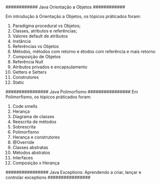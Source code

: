 
############ Java Orientação a Objetos ############

Em introdução à Orientação a Objetos, os tópicos práticados foram:

1. Paradigma procedural vs Objetos;
2. Classes, atributos e referências;
3. Valores default de atributos
4. Instância
5. Referências vs Objetos 
6. Métodos, métodos com retorno e étodos com referência e mais retorno
7. Composição de Objetos
8. Referência Null
9. Atributos privados e encapsulamento
10. Getters e Setters
11. Construtores
12. Static


################ Java Polimorfismo ################
Em Polimorfismo, os tópicos práticados foram:
1. Code smells
2. Herança 
3. Diagrama de classes
4. Reescrita de métodos
5. Sobrescrita
6. Polimorfismo
7. Herança e construtores
8. @Override
9. Classes abstratas
10. Métodos abstratos
11. Interfaces
12. Composição x Herança


################ Java Exceptions: Aprendendo a criar, lançar e controlar exceptions ################
